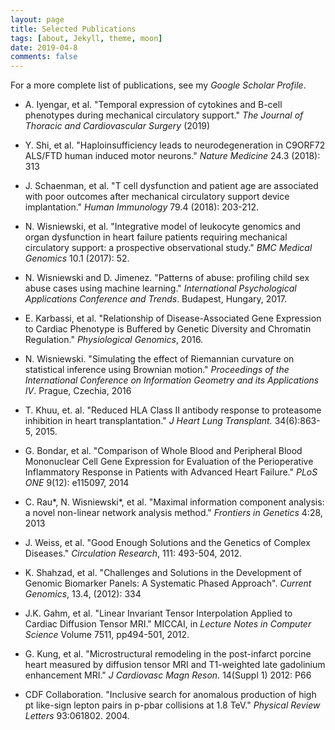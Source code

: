 ```yaml
---
layout: page
title: Selected Publications
tags: [about, Jekyll, theme, moon]
date: 2019-04-8
comments: false
---
```


<style type="text/css">
a {text-decoration: none;}
</style>

For a more complete list of publications, see my [<em>Google Scholar Profile</em>](https://scholar.google.com/citations?user=-b6mpLIAAAAJ&hl=en).

* [A. Iyengar, et al. "Temporal expression of cytokines and B-cell phenotypes during mechanical circulatory support." <em>The Journal of Thoracic and Cardiovascular Surgery</em> (2019)](https://www.jtcvs.org/article/S0022-5223(19)30739-1/fulltext)

* [Y. Shi, et al. "Haploinsufficiency leads to neurodegeneration in C9ORF72 ALS/FTD human induced motor neurons." <em>Nature Medicine</em> 24.3 (2018): 313](https://www.nature.com/articles/nm.4490)

* [J. Schaenman, et al. "T cell dysfunction and patient age are associated with poor outcomes after mechanical circulatory support device implantation." <em>Human Immunology</em> 79.4 (2018): 203-212.](https://www.sciencedirect.com/science/article/abs/pii/S0198885918300223)

* [N. Wisniewski, et al. "Integrative model of leukocyte genomics and organ dysfunction in heart failure patients requiring mechanical circulatory support: a prospective observational study." <em>BMC Medical Genomics</em> 10.1 (2017): 52.](https://bmcmedgenomics.biomedcentral.com/articles/10.1186/s12920-017-0288-8)

* [N. Wisniewski and D. Jimenez. "Patterns of abuse: profiling child sex abuse cases using machine learning." <em>International Psychological Applications Conference and Trends</em>. Budapest, Hungary, 2017.](http://inpact-psychologyconference.org/wp-content/uploads/2017/05/InPACT-2017_Proceedings.pdf)

* [E. Karbassi, et al. "Relationship of Disease-Associated Gene Expression to Cardiac Phenotype is Buffered by Genetic Diversity and Chromatin Regulation." <em>Physiological Genomics</em>, 2016.](https://www.physiology.org/doi/10.1152/physiolgenomics.00035.2016)

* [N. Wisniewski. "Simulating the effect of Riemannian curvature on statistical inference using Brownian motion." <em>Proceedings of the International Conference on Information Geometry and its Applications IV</em>. Prague, Czechia, 2016](http://igaia.utia.cz/abstracts/wisniewski.pdf)

* [T. Khuu, et. al. "Reduced HLA Class II antibody response to proteasome inhibition in heart transplantation." <em>J Heart Lung Transplant.</em> 34(6):863-5, 2015.](https://www.jhltonline.org/article/S1053-2498(15)01030-X/fulltext)

* [G. Bondar, et al. "Comparison of Whole Blood and Peripheral Blood Mononuclear Cell Gene Expression for Evaluation of the Perioperative Inflammatory Response in Patients with Advanced Heart Failure." <em>PLoS ONE</em> 9(12): e115097, 2014](http://journals.plos.org/plosone/article?id=10.1371/journal.pone.0115097)

* [C. Rau\*, N. Wisniewski\*, et al. "Maximal information component analysis: a novel non-linear network analysis method." <em>Frontiers in Genetics</em> 4:28, 2013](https://www.frontiersin.org/articles/10.3389/fgene.2013.00028/full)

* [J. Weiss, et al. "Good Enough Solutions and the Genetics of Complex Diseases." <em>Circulation Research</em>, 111: 493-504, 2012.](http://circres.ahajournals.org/content/111/4/493)

* [K. Shahzad, et al. "Challenges and Solutions in the Development of Genomic Biomarker Panels: A Systematic Phased Approach". <em>Current Genomics</em>, 13.4, (2012): 334](http://www.ingentaconnect.com/content/ben/cg/2012/00000013/00000004/art00009)

* [J.K. Gahm, et al. "Linear Invariant Tensor Interpolation Applied to Cardiac Diffusion Tensor MRI." MICCAI, in <em>Lecture Notes in Computer Science</em> Volume 7511, pp494-501, 2012.](https://link.springer.com/chapter/10.1007/978-3-642-33418-4_61)

* [G. Kung, et al. "Microstructural remodeling in the post-infarct porcine heart measured by diffusion tensor MRI and T1-weighted late gadolinium enhancement MRI." <em>J Cardiovasc Magn Reson.</em> 14(Suppl 1) 2012: P66](https://www.ncbi.nlm.nih.gov/pmc/articles/PMC3305573/)

* [CDF Collaboration. "Inclusive search for anomalous production of high pt like-sign lepton pairs in p-pbar collisions at 1.8 TeV." <em>Physical Review Letters</em> 93:061802. 2004.](https://arxiv.org/abs/hep-ex/0405063)
